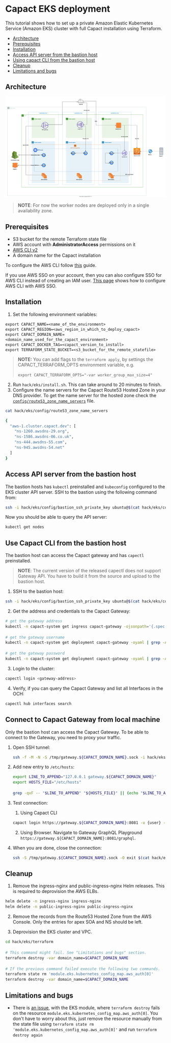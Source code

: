 # Capact EKS deployment

This tutorial shows how to set up a private Amazon Elastic Kubernetes Service (Amazon EKS) cluster with full Capact installation using Terraform.

<!-- toc -->

- [Architecture](#architecture)
- [Prerequisites](#prerequisites)
- [Installation](#installation)
- [Access API server from the bastion host](#access-api-server-from-the-bastion-host)
- [Using capact CLI from the bastion host](#using-capact-cli-from-the-bastion-host)
- [Cleanup](#cleanup)
- [Limitations and bugs](#limitations-and-bugs)

<!-- tocstop -->

## Architecture

![Diagram](./assets/Capact_EKS.svg)

> **NOTE**: For now the worker nodes are deployed only in a single availability zone.

## Prerequisites

- S3 bucket for the remote Terraform state file
- AWS account with **AdministratorAccess** permissions on it
- [AWS CLI v2](https://docs.aws.amazon.com/cli/latest/userguide/install-cliv2.html)
- A domain name for the Capact installation

To configure the AWS CLI follow [this](https://docs.aws.amazon.com/cli/latest/userguide/cli-configure-quickstart.html) guide.

If you use AWS SSO on your account, then you can also configure SSO for AWS CLI instead of creating an IAM user. [This page](https://docs.aws.amazon.com/cli/latest/userguide/cli-configure-sso.html) shows how to configure AWS CLI with AWS SSO.

## Installation

1. Set the following environment variables:
  ```
  export CAPACT_NAME=<name_of_the_environment>
  export CAPACT_REGION=<aws_region_in_which_to_deploy_capact>
  export CAPACT_DOMAIN_NAME=<domain_name_used_for_the_capact_environment>
  export CAPACT_DOCKER_TAG=<capact_version_to_install>
  export TERRAFORM_STATE_BUCKET=<s3_bucket_for_the_remote_statefile>
  ```

> **NOTE:** You can add flags to the `terraform apply`, by settings the CAPACT_TERRAFORM_OPTS environment variable, e.g.
>
> `export CAPACT_TERRAFORM_OPTS="-var worker_group_max_size=4"`

2. Run `hack/eks/install.sh`. This can take around to 20 minutes to finish.
3. Configure the name servers for the Capact Route53 Hosted Zone in your DNS provider. To get the name server for the hosted zone check the [`config/route53_zone_name_servers`](./config/route53_zone_name_servers) file.
  ```bash
  cat hack/eks/config/route53_zone_name_servers
  ```
  ```bash
  {
    "aws-1.cluster.capact.dev": [
      "ns-1260.awsdns-29.org",
      "ns-1586.awsdns-06.co.uk",
      "ns-444.awsdns-55.com",
      "ns-945.awsdns-54.net"
    ]
  }
  ```

## Access API server from the bastion host

The bastion hosts has `kubectl` preinstalled and `kubeconfig` configured to the EKS cluster API server. SSH to the bastion using the following command from:
```bash
ssh -i hack/eks/config/bastion_ssh_private_key ubuntu@$(cat hack/eks/config/bastion_public_ip)
```

Now you should be able to query the API server:
```bash
kubectl get nodes
```

## Use Capact CLI from the bastion host

The bastion host can access the Capact gateway and has `capectl` preinstalled.

> **NOTE**: The current version of the released capectl does not support Gateway API. You have to build it from the source and upload to the bastion host.

1. SSH to the bastion host:
  ```bash
  ssh -i hack/eks/config/bastion_ssh_private_key ubuntu@$(cat hack/eks/config/bastion_public_ip)
  ```

2. Get the address and credentials to the Capact Gateway:
  ```bash
  # get the gateway address
  kubectl -n capact-system get ingress capact-gateway -ojsonpath='{.spec.rules[0].host}'

  # get the gateway username
  kubectl -n capact-system get deployment capact-gateway -oyaml | grep -A1 "name: APP_AUTH_USERNAME" | tail -1 | awk -F ' ' '{print $2}'

  # get the gateway password
  kubectl -n capact-system get deployment capact-gateway -oyaml | grep -A1 "name: APP_AUTH_PASSWORD" | tail -1 | awk -F ' ' '{print $2}'
  ```

3. Login to the cluster:
  ```bash
  capectl login <gateway-address>
  ```

4. Verify, if you can query the Capact Gateway and list all Interfaces in the OCH:
  ```bash
  capectl hub interfaces search
  ```

## Connect to Capact Gateway from local machine

Only the bastion host can access the Capact Gateway. To be able to connect to the Gateway, you need to proxy your traffic.

1. Open SSH tunnel:
   ```bash
   ssh -f -M -N -S /tmp/gateway.${CAPACT_DOMAIN_NAME}.sock -i hack/eks/config/bastion_ssh_private_key ubuntu@$(cat hack/eks/config/bastion_public_ip) -L 127.0.0.1:8081:gateway.${CAPACT_DOMAIN_NAME}:443
   ``` 

2. Add new entry to `/etc/hosts`:
   ```bash
   export LINE_TO_APPEND="127.0.0.1 gateway.${CAPACT_DOMAIN_NAME}"
   export HOSTS_FILE="/etc/hosts"
   
   grep -qxF -- "$LINE_TO_APPEND" "${HOSTS_FILE}" || (echo "$LINE_TO_APPEND" | sudo tee -a "${HOSTS_FILE}" > /dev/null)
   ```

3. Test connection:
   
   1. Using Capact CLI 
   ```bash
   capact login https://gateway.${CAPACT_DOMAIN_NAME}:8081 -u {user} -p {password}
   ```

   2. Using Browser. Navigate to Gateway GraphQL Playground `https://gateway.${CAPACT_DOMAIN_NAME}:8081/graphql`.

4. When you are done, close the connection:

   ```bash
   ssh -S /tmp/gateway.${CAPACT_DOMAIN_NAME}.sock -O exit $(cat hack/eks/config/bastion_public_ip)
   ``` 

## Cleanup

1. Remove the ingress-nginx and public-ingress-nginx Helm releases. This is required to deprovision the AWS ELBs.
  ```bash
  helm delete -n ingress-nginx ingress-nginx
  helm delete -n public-ingress-nginx public-ingress-nginx
  ```

2. Remove the records from the Route53 Hosted Zone from the AWS Console. Only the entries for apex SOA and NS should be left.

3. Deprovision the EKS cluster and VPC.
  ```bash
  cd hack/eks/terraform

  # This command might fail. See "Limitations and bugs" section.
  terraform destroy -var domain_name=$CAPACT_DOMAIN_NAME

  # If the previous command failed execute the following two commands.
  terraform state rm 'module.eks.kubernetes_config_map.aws_auth[0]'
  terraform destroy -var domain_name=$CAPACT_DOMAIN_NAME
  ```

## Limitations and bugs

- There is [an issue](https://github.com/terraform-aws-modules/terraform-aws-eks/issues/1162), with the EKS module, where `terraform destroy` fails on the resource `module.eks.kubernetes_config_map.aws_auth[0]`. You don't have to worry about this, just remove the resource manually from the state file using `terraform state rm 'module.eks.kubernetes_config_map.aws_auth[0]'` and run `terraform destroy again`
